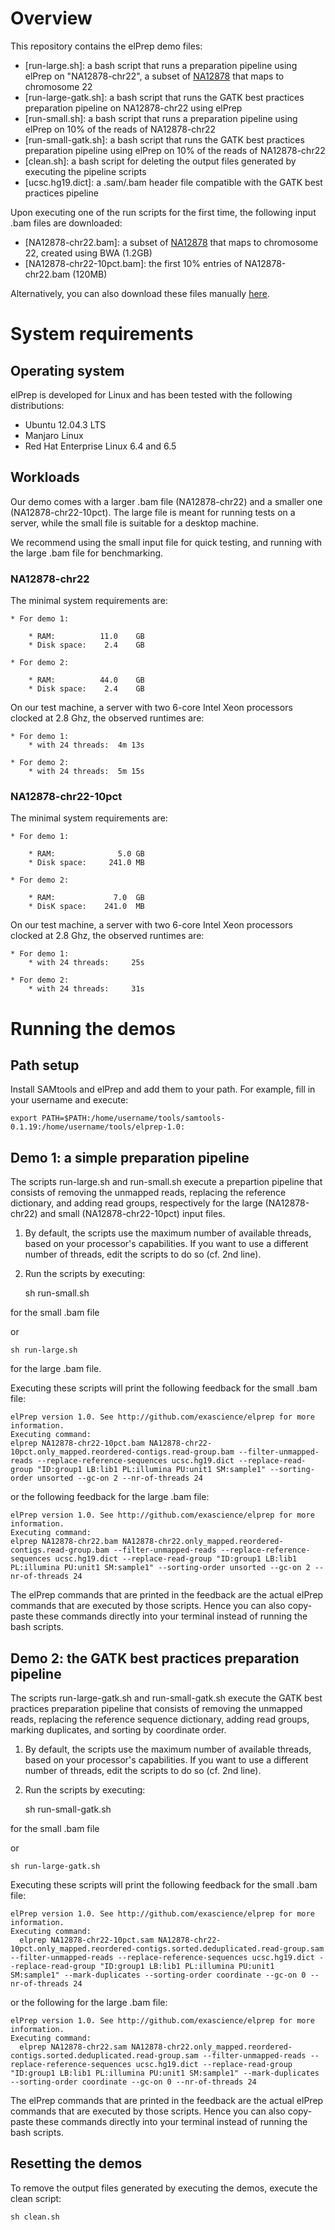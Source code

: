 # Overview

This repository contains the elPrep demo files:

* [run-large.sh]: a bash script that runs a preparation pipeline using elPrep on "NA12878-chr22", a subset of [NA12878](http://www.ebi.ac.uk/ena/data/view/ERS189474) that maps to chromosome 22
* [run-large-gatk.sh]: a bash script that runs the GATK best practices preparation pipeline on NA12878-chr22 using elPrep
* [run-small.sh]: a bash script that runs a preparation pipeline using elPrep on 10% of the reads of NA12878-chr22 
* [run-small-gatk.sh]: a bash script that runs the GATK best practices preparation pipeline using elPrep on 10% of the reads of NA12878-chr22
* [clean.sh]: a bash script for deleting the output files generated by executing the pipeline scripts
* [ucsc.hg19.dict]: a .sam/.bam header file compatible with the GATK best practices pipeline

Upon executing one of the run scripts for the first time, the following input .bam files are downloaded:

* [NA12878-chr22.bam]: a subset of [NA12878](http://www.ebi.ac.uk/ena/data/view/ERS189474) that maps to chromosome 22, created using BWA (1.2GB)
* [NA12878-chr22-10pct.bam]: the first 10% entries of NA12878-chr22.bam (120MB)

Alternatively, you can also download these files manually [here](http://www.exascience.com/public-files/elprep-demo/).

# System requirements

## Operating system

elPrep is developed for Linux and has been tested with the following distributions:

* Ubuntu 12.04.3 LTS
* Manjaro Linux
* Red Hat Enterprise Linux 6.4 and 6.5

## Workloads

Our demo comes with a larger .bam file (NA12878-chr22) and a smaller one (NA12878-chr22-10pct). The large file is meant for running tests on a server, while the small file is suitable for a desktop machine.

We recommend using the small input file for quick testing, and running with the large .bam file for benchmarking.

### NA12878-chr22 

The minimal system requirements are:

	* For demo 1:

		* RAM: 			11.0	GB
		* Disk space: 	 2.4	GB

	* For demo 2:

		* RAM:			44.0	GB
		* Disk space:	 2.4	GB

On our test machine, a server with two 6-core Intel Xeon processors clocked at 2.8 Ghz, the observed runtimes are:

	* For demo 1: 
		* with 24 threads:	4m 13s 
	
	* For demo 2: 
		* with 24 threads:	5m 15s 


### NA12878-chr22-10pct 

The minimal system requirements are:

	* For demo 1:

		* RAM: 				5.0	GB
		* Disk space: 	  241.0	MB

	* For demo 2:

		* RAM:			   7.0	GB
		* DisK space:	 241.0	MB

On our test machine, a server with two 6-core Intel Xeon processors clocked at 2.8 Ghz, the observed runtimes are:

	* For demo 1: 
		* with 24 threads:	   25s 
		
	* For demo 2:
		* with 24 threads:	   31s 

# Running the demos

## Path setup

Install SAMtools and elPrep and add them to your path. For example, fill in your username and execute:

	export PATH=$PATH:/home/username/tools/samtools-0.1.19:/home/username/tools/elprep-1.0:

## Demo 1: a simple preparation pipeline

The scripts run-large.sh and run-small.sh execute a prepartion pipeline that consists of removing the unmapped reads, replacing the reference dictionary, and adding read groups, respectively for the large (NA12878-chr22) and small (NA12878-chr22-10pct) input files. 

1) By default, the scripts use the maximum number of available threads, based on your processor's capabilities. If you want to use a different number of threads, edit the scripts to do so (cf. 2nd line).

2) Run the scripts by executing:

	sh run-small.sh 	

for the small .bam file

or

	sh run-large.sh

for the large .bam file.

Executing these scripts will print the following feedback for the small .bam file:

	elPrep version 1.0. See http://github.com/exascience/elprep for more information.
	Executing command:
  	elprep NA12878-chr22-10pct.bam NA12878-chr22-10pct.only_mapped.reordered-contigs.read-group.bam --filter-unmapped-reads --replace-reference-sequences ucsc.hg19.dict --replace-read-group "ID:group1 LB:lib1 PL:illumina PU:unit1 SM:sample1" --sorting-order unsorted --gc-on 2 --nr-of-threads 24

or the following feedback for the large .bam file:

	elPrep version 1.0. See http://github.com/exascience/elprep for more information.
	Executing command:
  	elprep NA12878-chr22.bam NA12878-chr22.only_mapped.reordered-contigs.read-group.bam --filter-unmapped-reads --replace-reference-sequences ucsc.hg19.dict --replace-read-group "ID:group1 LB:lib1 PL:illumina PU:unit1 SM:sample1" --sorting-order unsorted --gc-on 2 --nr-of-threads 24

The elPrep commands that are printed in the feedback are the actual elPrep commands that are executed by those scripts. Hence you can also copy-paste these commands directly into your terminal instead of running the bash scripts.

## Demo 2: the GATK best practices preparation pipeline

The scripts run-large-gatk.sh and run-small-gatk.sh execute the GATK best practices preparation pipeline that consists of removing the unmapped reads, replacing the reference sequence dictionary, adding read groups, marking duplicates, and sorting by coordinate order. 

1) By default, the scripts use the maximum number of available threads, based on your processor's capabilities. If you want to use a different number of threads, edit the scripts to do so (cf. 2nd line).

2) Run the scripts by executing:

	sh run-small-gatk.sh 	

for the small .bam file

or

	sh run-large-gatk.sh

Executing these scripts will print the following feedback for the small .bam file:

	elPrep version 1.0. See http://github.com/exascience/elprep for more information.
	Executing command:
	  elprep NA12878-chr22-10pct.sam NA12878-chr22-10pct.only_mapped.reordered-contigs.sorted.deduplicated.read-group.sam --filter-unmapped-reads --replace-reference-sequences ucsc.hg19.dict --replace-read-group "ID:group1 LB:lib1 PL:illumina PU:unit1 SM:sample1" --mark-duplicates --sorting-order coordinate --gc-on 0 --nr-of-threads 24
	  
or the following for the large .bam file:

	elPrep version 1.0. See http://github.com/exascience/elprep for more information.
	Executing command:
	  elprep NA12878-chr22.sam NA12878-chr22.only_mapped.reordered-contigs.sorted.deduplicated.read-group.sam --filter-unmapped-reads --replace-reference-sequences ucsc.hg19.dict --replace-read-group "ID:group1 LB:lib1 PL:illumina PU:unit1 SM:sample1" --mark-duplicates --sorting-order coordinate --gc-on 0 --nr-of-threads 24
	  
The elPrep commands that are printed in the feedback are the actual elPrep commands that are executed by those scripts. Hence you can also copy-paste these commands directly into your terminal instead of running the bash scripts.

## Resetting the demos

To remove the output files generated by executing the demos, execute the clean script:

	sh clean.sh